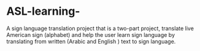 # ASL-learning-
A sign language translation project that is a two-part project, translate live American sign (alphabet) and help the user learn sign language by translating from written (Arabic and English ) text to sign language.
